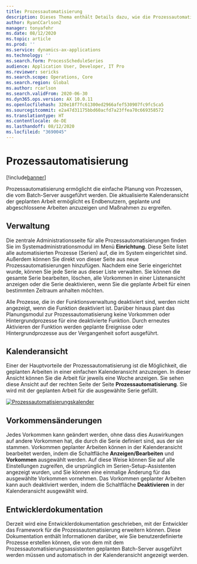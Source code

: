 ```yaml
---
title: Prozessautomatisierung
description: Dieses Thema enthält Details dazu, wie die Prozessautomatisierung die einfache Planung von Prozessen ermöglicht, die vom Batch-Server ausgeführt werden.
author: RyanCCarlson2
manager: tonyafehr
ms.date: 08/12/2020
ms.topic: article
ms.prod: ''
ms.service: dynamics-ax-applications
ms.technology: ''
ms.search.form: ProcessScheduleSeries
audience: Application User, Developer, IT Pro
ms.reviewer: sericks
ms.search.scope: Operations, Core
ms.search.region: Global
ms.author: rcarlson
ms.search.validFrom: 2020-06-30
ms.dyn365.ops.version: AX 10.0.11
ms.openlocfilehash: 320e18f7fc61300ed2966afef530907fc9fc5ca5
ms.sourcegitcommit: e2a47d31175bbd60acfd7a23ffea70c669358572
ms.translationtype: HT
ms.contentlocale: de-DE
ms.lasthandoff: 08/12/2020
ms.locfileid: "3690045"
---
```

# <a name="process-automation"></a>Prozessautomatisierung

[!include[banner](../includes/banner.md)]

Prozessautomatisierung ermöglicht die einfache Planung von Prozessen, die vom Batch-Server ausgeführt werden. Die aktualisierte Kalenderansicht der geplanten Arbeit ermöglicht es Endbenutzern, geplante und abgeschlossene Arbeiten anzuzeigen und Maßnahmen zu ergreifen.

## <a name="administration"></a>Verwaltung

Die zentrale Administrationsseite für alle Prozessautomatisierungen finden Sie im Systemadministrationsmodul im Menü **Einrichtung**. Diese Seite listet alle automatisierten Prozesse (Serien) auf, die im System eingerichtet sind. Außerdem können Sie direkt von dieser Seite aus neue Prozessautomatisierungen hinzufügen. Nachdem eine Serie eingerichtet wurde, können Sie jede Serie aus dieser Liste verwalten. Sie können die gesamte Serie bearbeiten, löschen, alle Vorkommen in einer Listenansicht anzeigen oder die Serie deaktivieren, wenn Sie die geplante Arbeit für einen bestimmten Zeitraum anhalten möchten. 

Alle Prozesse, die in der Funktionsverwaltung deaktiviert sind, werden nicht angezeigt, wenn die Funktion deaktiviert ist. Darüber hinaus plant das Planungsmodul zur Prozessautomatisierung keine Vorkommen oder Hintergrundprozesse für eine deaktivierte Funktion. Durch erneutes Aktivieren der Funktion werden geplante Ereignisse oder Hintergrundprozesse aus der Vergangenheit sofort ausgeführt.

## <a name="calendar-view"></a>Kalenderansicht 
Einer der Hauptvorteile der Prozessautomatisierung ist die Möglichkeit, die geplanten Arbeiten in einer einfachen Kalenderansicht anzuzeigen.  In dieser Ansicht können Sie die Arbeit für jeweils eine Woche anzeigen. Sie sehen diese Ansicht auf der rechten Seite der Seite **Prozessautomatisierung**. Sie wird mit der geplanten Arbeit für die ausgewählte Serie gefüllt. 

[![Prozessautomatisierungskalender](./media/CalendarView2.png)](./media/CalendarView2.png)

## <a name="occurrence-changes"></a>Vorkommensänderungen
Jedes Vorkommen kann geändert werden, ohne dass dies Auswirkungen auf andere Vorkommen hat, die durch die Serie definiert sind, aus der sie stammen. Vorkommen geplanter Arbeiten können in der Kalenderansicht bearbeitet werden, indem die Schaltfläche **Anzeigen/Bearbeiten** und **Vorkommen** ausgewählt werden. Auf diese Weise können Sie auf alle Einstellungen zugreifen, die ursprünglich im Serien-Setup-Assistenten angezeigt wurden, und Sie können eine einmalige Änderung für das ausgewählte Vorkommen vornehmen. Das Vorkommen geplanter Arbeiten kann auch deaktiviert werden, indem die Schaltfläche **Deaktivieren** in der Kalenderansicht ausgewählt wird. 

## <a name="developer-documentation"></a>Entwicklerdokumentation 
Derzeit wird eine Entwicklerdokumentation geschrieben, mit der Entwickler das Framework für die Prozessautomatisierung erweitern können. Diese Dokumentation enthält Informationen darüber, wie Sie benutzerdefinierte Prozesse erstellen können, die von dem mit dem Prozessautomatisierungsassistenten geplanten Batch-Server ausgeführt werden müssen und automatisch in der Kalenderansicht angezeigt werden.
